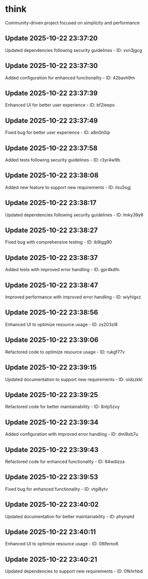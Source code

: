 # think
Community-driven project focused on simplicity and performance

## Update 2025-10-22 23:37:20
Updated dependencies following security guidelines - ID: vxn3jgcg


## Update 2025-10-22 23:37:30
Added configuration for enhanced functionality - ID: 42bavh9m


## Update 2025-10-22 23:37:39
Enhanced UI for better user experience - ID: bf2ieepo


## Update 2025-10-22 23:37:49
Fixed bug for better user experience - ID: a8n0n0ip


## Update 2025-10-22 23:37:58
Added tests following security guidelines - ID: r3yr4w9b


## Update 2025-10-22 23:38:08
Added new feature to support new requirements - ID: ilxu5sgj


## Update 2025-10-22 23:38:17
Updated dependencies following security guidelines - ID: lmky39y6


## Update 2025-10-22 23:38:27
Fixed bug with comprehensive testing - ID: ib9igg90


## Update 2025-10-22 23:38:37
Added tests with improved error handling - ID: gpr4kdfn


## Update 2025-10-22 23:38:47
Improved performance with improved error handling - ID: wiyhlgxz


## Update 2025-10-22 23:38:56
Enhanced UI to optimize resource usage - ID: zs203zl8


## Update 2025-10-22 23:39:06
Refactored code to optimize resource usage - ID: rukgf77v


## Update 2025-10-22 23:39:15
Updated documentation to support new requirements - ID: oidzzkkl


## Update 2025-10-22 23:39:25
Refactored code for better maintainability - ID: 8nlp5zvy


## Update 2025-10-22 23:39:34
Added configuration with improved error handling - ID: dmi9xb7u


## Update 2025-10-22 23:39:43
Refactored code for enhanced functionality - ID: 64wdizza


## Update 2025-10-22 23:39:53
Fixed bug for enhanced functionality - ID: vtgi8ytv


## Update 2025-10-22 23:40:02
Updated documentation for better maintainability - ID: phyinptd


## Update 2025-10-22 23:40:11
Enhanced UI to optimize resource usage - ID: 08lfemo6


## Update 2025-10-22 23:40:21
Updated dependencies to support new requirements - ID: 0fkhrhbd

